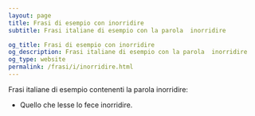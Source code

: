 ```yaml
---
layout: page
title: Frasi di esempio con inorridire 
subtitle: Frasi italiane di esempio con la parola  inorridire

og_title: Frasi di esempio con inorridire 
og_description: Frasi italiane di esempio con la parola  inorridire
og_type: website
permalink: /frasi/i/inorridire.html
---
```


Frasi italiane di esempio contenenti la parola inorridire:


- Quello che lesse lo fece inorridire.
